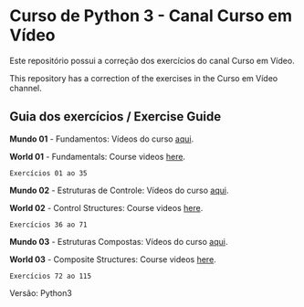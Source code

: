 # Curso de Python 3 - Canal Curso em Vídeo
Este repositório possui a correção dos exercícios do canal Curso em Vídeo.

This repository has a correction of the exercises in the Curso em Vídeo channel.

## Guia dos exercícios / Exercise Guide

**Mundo 01** - Fundamentos: Vídeos do curso [aqui](https://www.youtube.com/playlist?list=PLHz_AreHm4dlKP6QQCekuIPky1CiwmdI6).

**World 01** - Fundamentals: Course videos [here](https://www.youtube.com/playlist?list=PLHz_AreHm4dlKP6QQCekuIPky1CiwmdI6).

	Exercícios 01 ao 35

**Mundo 02** - Estruturas de Controle: Vídeos do curso [aqui](https://www.youtube.com/playlist?list=PLHz_AreHm4dk_nZHmxxf_J0WRAqy5Czye).

**World 02** - Control Structures: Course videos [here](https://www.youtube.com/playlist?list=PLHz_AreHm4dk_nZHmxxf_J0WRAqy5Czye).

	Exercícios 36 ao 71

**Mundo 03** - Estruturas Compostas: Vídeos do curso [aqui](https://www.youtube.com/playlist?list=PLHz_AreHm4dksnH2jVTIVNviIMBVYyFnH).

**World 03** - Composite Structures: Course videos [here](https://www.youtube.com/playlist?list=PLHz_AreHm4dksnH2jVTIVNviIMBVYyFnH).

	Exercícios 72 ao 115

Versão: Python3
